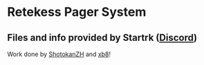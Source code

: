 # Retekess Pager System

## Files and info provided by Startrk ([Discord](https://discord.com/channels/740930220399525928/954422680969445377/1001841032515829811))

Work done by [ShotokanZH](https://github.com/ShotokanZH) and [xb8](https://github.com/xb8)!
